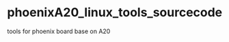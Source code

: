 phoenixA20_linux_tools_sourcecode
=================================

tools for phoenix board base on A20
